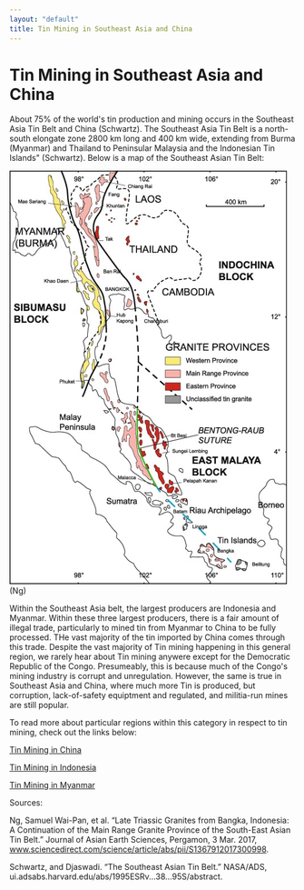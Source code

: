 ```yaml
---
layout: "default"
title: Tin Mining in Southeast Asia and China
---
```

# Tin Mining in Southeast Asia and China

About 75% of the world's tin production and mining occurs in the Southeast Asia Tin Belt and China (Schwartz). The Southeast Asia Tin Belt is a north-south elongate zone 2800 km long and 400 km wide, extending from Burma (Myanmar) and Thailand to Peninsular Malaysia and the Indonesian Tin Islands" (Schwartz). Below is a map of the Southeast Asian Tin Belt:


![Southeast Asian Tin Belt](images/tinbelt.jpg)(Ng)


Within the Southeast Asia belt, the largest producers are Indonesia and Myanmar. Within these three largest producers, there is a fair amount of illegal trade, particularly to mined tin from Myanmar to China to be fully processed. THe vast majority of the tin imported by China comes through this trade. Despite the vast majority of Tin mining happening in this general region, we rarely hear about Tin mining anywere except for the Democratic Republic of the Congo. Presumeably, this is because much of the Congo's mining industry is corrupt and unregulation. However, the same is true in Southeast Asia and China, where much more Tin is produced, but corruption, lack-of-safety equiptment and regulated, and militia-run mines are still popular.



To read more about particular regions within this category in respect to tin mining, check out the links below:

[Tin Mining in China](https://anushadatar.github.io/conflict/Tin-Mining-in-China.html)

[Tin Mining in Indonesia](https://anushadatar.github.io/conflict/Tin-Mining-in-Indonesia.html)

[Tin Mining in Myanmar](https://anushadatar.github.io/conflict/Tin-Mining-in-Myanmar.html)

Sources:

Ng, Samuel Wai-Pan, et al. “Late Triassic Granites from Bangka, Indonesia: A Continuation of the Main Range Granite Province of the South-East Asian Tin Belt.” Journal of Asian Earth Sciences, Pergamon, 3 Mar. 2017, www.sciencedirect.com/science/article/abs/pii/S1367912017300998.

Schwartz, and Djaswadi. “The Southeast Asian Tin Belt.” NASA/ADS, ui.adsabs.harvard.edu/abs/1995ESRv...38...95S/abstract.
